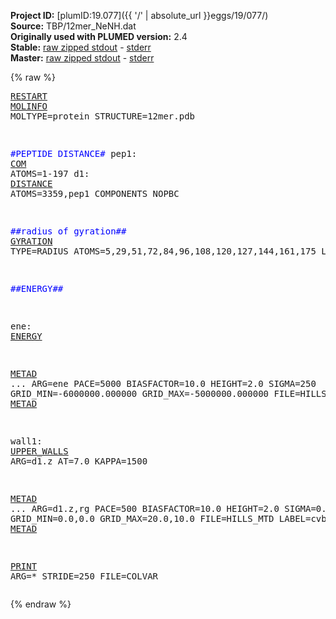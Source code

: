 **Project ID:** [plumID:19.077]({{ '/' | absolute_url }}eggs/19/077/)  
**Source:** TBP/12mer_NeNH.dat  
**Originally used with PLUMED version:** 2.4  
**Stable:** [raw zipped stdout](12mer_NeNH.dat.plumed.stdout.txt.zip) - [stderr](12mer_NeNH.dat.plumed.stderr)  
**Master:** [raw zipped stdout](12mer_NeNH.dat.plumed_master.stdout.txt.zip) - [stderr](12mer_NeNH.dat.plumed_master.stderr)  

{% raw %}<pre>
<a href="https://plumed.github.io/doc-master/user-doc/html/_r_e_s_t_a_r_t.html">RESTART</a>
<a href="https://plumed.github.io/doc-master/user-doc/html/_m_o_l_i_n_f_o.html">MOLINFO</a> MOLTYPE=protein STRUCTURE=12mer.pdb

<span style="color:blue">#PEPTIDE DISTANCE#</span>
pep1: <a href="https://plumed.github.io/doc-master/user-doc/html/_c_o_m.html">COM</a> ATOMS=1-197
d1: <a href="https://plumed.github.io/doc-master/user-doc/html/_d_i_s_t_a_n_c_e.html">DISTANCE</a> ATOMS=3359,pep1 COMPONENTS NOPBC

<span style="color:blue">##radius of gyration##</span>
<a href="https://plumed.github.io/doc-master/user-doc/html/_g_y_r_a_t_i_o_n.html">GYRATION</a> TYPE=RADIUS ATOMS=5,29,51,72,84,96,108,120,127,144,161,175 LABEL=rg

<span style="color:blue">##ENERGY##</span>

ene: <a href="https://plumed.github.io/doc-master/user-doc/html/_e_n_e_r_g_y.html">ENERGY</a>

<a href="https://plumed.github.io/doc-master/user-doc/html/_m_e_t_a_d.html">METAD</a> ...
ARG=ene
PACE=5000 BIASFACTOR=10.0 HEIGHT=2.0
SIGMA=250
GRID_MIN=-6000000.000000
GRID_MAX=-5000000.000000
FILE=HILLS
... <a href="https://plumed.github.io/doc-master/user-doc/html/_m_e_t_a_d.html">METAD</a>

wall1: <a href="https://plumed.github.io/doc-master/user-doc/html/_u_p_p_e_r__w_a_l_l_s.html">UPPER_WALLS</a> ARG=d1.z AT=7.0 KAPPA=1500

<a href="https://plumed.github.io/doc-master/user-doc/html/_m_e_t_a_d.html">METAD</a> ...
ARG=d1.z,rg
PACE=500 BIASFACTOR=10.0 HEIGHT=2.0
SIGMA=0.01,0.02
GRID_MIN=0.0,0.0
GRID_MAX=20.0,10.0
FILE=HILLS_MTD
LABEL=cvbias
... <a href="https://plumed.github.io/doc-master/user-doc/html/_m_e_t_a_d.html">METAD</a>

<a href="https://plumed.github.io/doc-master/user-doc/html/_p_r_i_n_t.html">PRINT</a> ARG=* STRIDE=250 FILE=COLVAR
</pre>{% endraw %}
